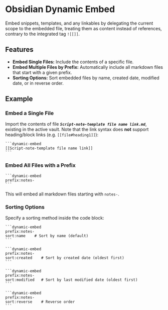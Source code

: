 # Obsidian Dynamic Embed

Embed snippets, templates, and any linkables by delegating the current scope to the embedded file, treating them as content instead of references, contrary to the integrated tag `![[]]`.

## Features
- **Embed Single Files:** Include the contents of a specific file.
- **Embed Multiple Files by Prefix:** Automatically include all markdown files that start with a given prefix.
- **Sorting Options:** Sort embedded files by name, created date, modified date, or in reverse order.

## Example
### **Embed a Single File**
Import the contents of file ***`Script-note-template file name link.md`***, existing in the active vault.
Note that the link syntax does **not** support heading/block links (e.g. `[[file#heading1]]`):
~~~
```dynamic-embed
[[Script-note-template file name link]]
```
~~~

### **Embed All Files with a Prefix**
~~~
```dynamic-embed
prefix:notes-
```
~~~
This will embed all markdown files starting with `notes-`.

### **Sorting Options**
Specify a sorting method inside the code block:
~~~
```dynamic-embed
prefix:notes-
sort:name    # Sort by name (default)
```
~~~
~~~
```dynamic-embed
prefix:notes-
sort:created    # Sort by created date (oldest first)
```
~~~
~~~
```dynamic-embed
prefix:notes-
sort:modified   # Sort by last modified date (oldest first)
```
~~~
~~~
```dynamic-embed
prefix:notes-
sort:reverse    # Reverse order
```
~~~

